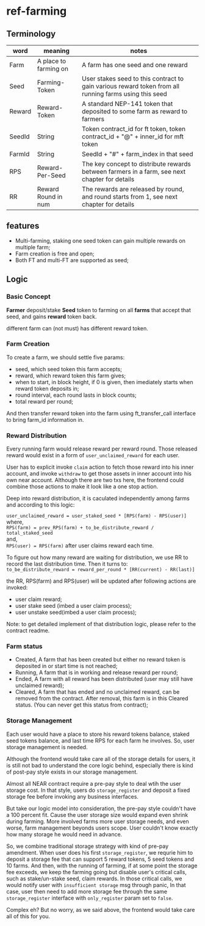 # ref-farming

## Terminology

|word|meaning|notes|
|-|-|-|
|Farm|A place to farming on|A farm has one seed and one reward|
|Seed|Farming-Token|User stakes seed to this contract to gain various reward token from all running farms using this seed|
|Reward|Reward-Token|A standard NEP-141 token that deposited to some farm as reward to farmers|
|SeedId|String|Token contract_id for ft token, token contract_id + "@" + inner_id for mft token|
|FarmId|String|SeedId + "#" + farm_index in that seed|
|RPS|Reward-Per-Seed|The key concept to distribute rewards between farmers in a farm, see next chapter for details|
|RR|Reward Round in num|The rewards are released by round, and round starts from 1, see next chapter for details|

## features
* Multi-farming, staking one seed token can gain multiple rewards on multiple farm;
* Farm creation is free and open;
* Both FT and multi-FT are supported as seed;


## Logic

### Basic Concept
**Farmer** deposit/stake **Seed** token to farming on all **farms** that accept that seed, and gains **reward** token back.   

different farm can (not must) has different reward token.  

### Farm Creation
To create a farm, we should settle five params:
* seed, which seed token this farm accepts;
* reward, which reward token this farm gives;
* when to start, in block height, if 0 is given, then imediately starts when reward token deposits in;
* round interval, each round lasts in block counts;  
* total reward per round;

And then transfer reward token into the farm using ft_transfer_call interface to bring farm_id information in.

### Reward Distribution
Every running farm would release reward per reward round. Those released reward would exist in a form of `user_unclaimed_reward` for each user.  

User has to explicit invoke `claim` action to fetch those reward into his inner account, and invoke `withdraw` to get those assets in inner account into his own near account. Although there are two txs here, the frontend could combine those actions to make it look like a one stop action.

Deep into reward distribution, it is caculated independently among farms and according to this logic:  

`user_unclaimed_reward = user_staked_seed * [RPS(farm) - RPS(user)]`  
where,   
`RPS(farm) = prev_RPS(farm) + to_be_distribute_reward / total_staked_seed`  
and,  
`RPS(user) = RPS(farm)` after user claims reward each time.

To figure out how many reward are waiting for distribution, we use RR to record the last distribution time. Then it turns to:  
`to_be_distribute_reward = reward_per_round * [RR(current) - RR(last)]`

the RR, RPS(farm) and RPS(user) will be updated after following actions are invoked:
* user claim reward;
* user stake seed (imbed a user claim process);
* user unstake seed(imbed a user claim process);

Note: to get detailed implement of that distribution logic, please refer to the contract readme.

### Farm status

* Created, A farm that has been created but either no reward token is deposited in or start time is not reached;
* Running, A farm that is in working and release reward per round;
* Ended, A farm with all reward has been distributed (user may still have unclaimed reward);
* Cleared, A farm that has ended and no unclaimed reward, can be removed from the contract. After removal, this farm is in this Cleared status. (You can never get this status from contract);

### Storage Management
Each user would have a place to store his reward tokens balance, staked seed tokens balance, and last time RPS for each farm he involves. So, user storage management is needed.

Although the frontend would take care all of the storage details for users, it is still not bad to understand the core logic behind, especially there is kind of post-pay style exists in our storage management.  

Almost all NEAR contract require a pre-pay style to deal wtih the user storage cost. In that style, users do `storage_register` and deposit a fixed storage fee before invoking any business interfaces.

But take our logic model into consideration, the pre-pay style couldn't have a 100 percent fit. Cause the user storage size would expand even shrink during farming. More involved farms more user storage needs, and even worse, farm management beyonds users scope. User couldn't know exactly how many storage he would need in advance. 

So, we combine traditional storage strategy with kind of pre-pay amendment. When user does his first `storage_register`, we requrie him to deposit a storage fee that can support 5 reward tokens, 5 seed tokens and 10 farms. And then, with the running of farming, if at some point the storage fee exceeds, we keep the farming going but disable user's critical calls, such as stake/un-stake seed, claim rewards. In those critical calls, we would notify user with `insufficient storage` msg through panic, In that case, user then need to add more storage fee through the same `storage_register` interface with `only_register` param set to `false`.  

Complex eh? But no worry, as we said above, the frontend would take care all of this for you.